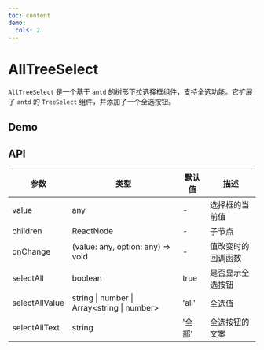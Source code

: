 ```yaml
---
toc: content
demo:
  cols: 2
---
```


# AllTreeSelect

`AllTreeSelect` 是一个基于 `antd` 的树形下拉选择框组件，支持全选功能。它扩展了 `antd` 的 `TreeSelect` 组件，并添加了一个全选按钮。

## Demo

<code src='./demos/base.tsx' title='基于antd4 TreeSelect组件，添加全选功能' description='基础使用'></code>

<code src='./demos/oneLevel.tsx' title='单层数据' description='单层数据时，默认进行对齐，目前仅对传递treeData时生效'></code>

## API

| 参数           | 类型                                        | 默认值 | 描述               |
| -------------- | ------------------------------------------- | ------ | ------------------ |
| value          | any                                         | -      | 选择框的当前值     |
| children       | ReactNode                                   | -      | 子节点             |
| onChange       | (value: any, option: any) => void           | -      | 值改变时的回调函数 |
| selectAll      | boolean                                     | true   | 是否显示全选按钮   |
| selectAllValue | string \| number \| Array<string \| number> | 'all'  | 全选值             |
| selectAllText  | string                                      | '全部' | 全选按钮的文案     |
